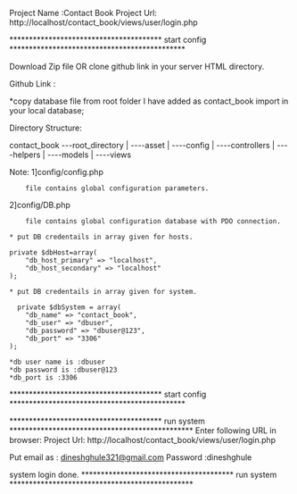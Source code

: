 
Project Name :Contact Book
Project Url: http://localhost/contact_book/views/user/login.php

*************************************** start config *********************************************

Download Zip file OR clone github link in your server HTML directory.

Github Link :

*copy database file from root folder I have added as contact_book import in your local database;

Directory Structure:

contact_book ---root_directory
	|
	----asset
	|
	----config
	|
	----controllers
	|
	----helpers
	|
	----models
	|
	----views

Note: 
1]config/config.php 
		
		file contains global configuration parameters.

2]config/DB.php 
		
		file contains global configuration database with PDO connection.

	* put DB credentails in array given for hosts.

	private $dbHost=array(
        "db_host_primary" => "localhost",
        "db_host_secondary" => "localhost"
    );

    * put DB credentails in array given for system.

	  private $dbSystem = array(
        "db_name" => "contact_book",
        "db_user" => "dbuser",
        "db_password" => "dbuser@123",
        "db_port" => "3306"
    );

    *db user name is :dbuser
    *db password is :dbuser@123
    *db_port is :3306

*************************************** start config *********************************************

*************************************** run system ***********************************************
Enter following URL in browser:
Project Url: http://localhost/contact_book/views/user/login.php

Put email as : dineshghule321@gmail.com
Password :dineshghule

system login done.
*************************************** run system ***********************************************


